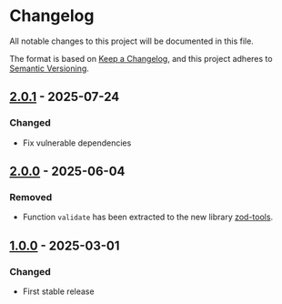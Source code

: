 # Changelog

All notable changes to this project will be documented in this file.

The format is based on [Keep a Changelog](https://keepachangelog.com/en/1.0.0/),
and this project adheres to [Semantic Versioning](https://semver.org/spec/v2.0.0.html).

## [2.0.1](../../tags/v2.0.1) - 2025-07-24
### Changed
- Fix vulnerable dependencies

## [2.0.0](../../tags/v2.0.0) - 2025-06-04
### Removed
- Function `validate` has been extracted to the new library [zod-tools](https://github.com/anmiles/zod-tools).

## [1.0.0](../../tags/v1.0.0) - 2025-03-01
### Changed
- First stable release
